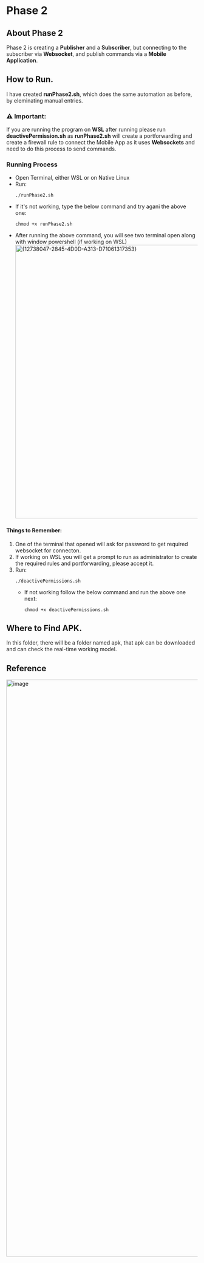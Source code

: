 # Phase 2
## About Phase 2
Phase 2 is creating a **Publisher** and a **Subscriber**, but connecting to the subscriber via **Websocket**, and 
publish commands via a **Mobile Application**. 

## How to Run.
I have created **runPhase2.sh**, which does the same automation as before, by eleminating manual entries. 
### ⚠️ Important:
  If you are running the program on **WSL** after running please run **deactivePermission.sh** as **runPhase2.sh** 
  will create a portforwarding and create a firewall rule to connect the Mobile App as it uses **Websockets** and need to do this process to send commands. 
### Running Process
* Open Terminal, either WSL or on Native Linux
* Run:
  ```
  ./runPhase2.sh
  ```
* If it's not working, type the below command and try agani the above one:
  ```
  chmod +x runPhase2.sh
  ```
* After running the above command, you will see two terminal open along with window powershell (if working on WSL)
    <img width="1203" height="721" alt="{12738047-2845-4D0D-A313-D71061317353}" src="https://github.com/user-attachments/assets/8b1e4ee8-5113-48c3-bbde-dd82c2c5b0ac" />
#### Things to Remember:
1. One of the terminal that opened will ask for password to get required websocket for connecton.
2. If working on WSL you will get a prompt to run as administrator to create the required rules and portforwarding, please accept it.
3. Run:
     ```
     ./deactivePermissions.sh
     ```
    * If not working follow the below command and run the above one next:
       ```
       chmod +x deactivePermissions.sh
       ```
## Where to Find APK. 
In this folder, there will be a folder named apk, that apk can be downloaded and can check the real-time working model.

## Reference 
<img width="2147" height="1521" alt="image" src="https://github.com/user-attachments/assets/e97f9ce4-d827-40e8-b0e9-1916081cf42e" />

